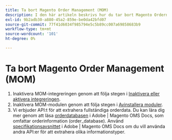 ```yaml
---
title: Ta bort Magento Order Management (MOM)
description: I den här artikeln beskrivs hur du tar bort Magento Ordern Management (MOM).
exl-id: 9b2adb30-a880-45a2-859e-be0da42bfd07
source-git-commit: 77f41d6034f985794e5c5b89cc007a69858683b9
workflow-type: tm+mt
source-wordcount: '101'
ht-degree: 0%

---
```


# Ta bort Magento Order Management (MOM)

1. Inaktivera MOM-integreringen genom att följa stegen i [Inaktivera eller aktivera integreringen](https://commerce-docs.github.io/oms-documentation-archive/integration/connector/#disable-or-enable-the-integration).
1. Inaktivera MOM-modulen genom att följa stegen i [Avinstallera moduler](/docs/commerce-operations/installation-guide/tutorials/uninstall-modules.html).
1. Vi erbjuder API:t för att extrahera fullständiga orderdata. Du kan lära dig mer genom att läsa [orderdatabasen](https://commerce-docs.github.io/oms-documentation-archive/specifications/#magento.sales.order_repository) i Adobe | Magento OMS Docs, som omfattar orderinformation (order_database). Använd [specifikationsavsnittet](https://commerce-docs.github.io/oms-documentation-archive/specifications/#services) i Adobe | Magento OMS Docs om du vill använda andra API:er för att extrahera olika informationstyper.
